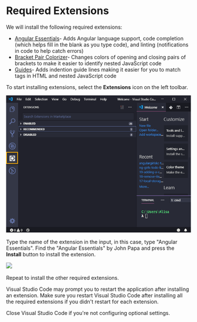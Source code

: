 # Required Extensions

We will install the following required extensions:

* [Angular Essentials](https://marketplace.visualstudio.com/items?itemName=johnpapa.angular-essentials)- Adds Angular language support, code completion \(which helps fill in the blank as you type code\), and linting \(notifications in code to help catch errors\) 
* [Bracket Pair Colorizer](https://marketplace.visualstudio.com/items?itemName=CoenraadS.bracket-pair-colorizer)- Changes colors of opening and closing pairs of brackets to make it easier to identify nested JavaScript code
* [Guides](https://marketplace.visualstudio.com/items?itemName=spywhere.guides)- Adds indention guide lines making it easier for you to match tags in HTML and nested JavaScript code

To start installing extensions, select the **Extensions** icon on the left toolbar.

![Visual Studio Code Extensions Menu](../.gitbook/assets/extensions.png)

Type the name of the extension in the input, in this case, type "Angular Essentials". Find the "Angular Essentials" by John Papa and press the **Install** button to install the extension.

![](../../.gitbook/assets/install-extensions.png)

Repeat to install the other required extensions.

Visual Studio Code may prompt you to restart the application after installing an extension. Make sure you restart Visual Studio Code after installing all the required extensions if you didn't restart for each extension.

Close Visual Studio Code if you're not configuring optional settings.

